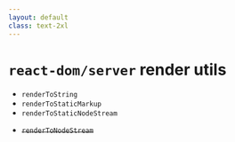 ```yaml
---
layout: default
class: text-2xl
---
```


# **`react-dom/server`** render utils

- `renderToString`
- `renderToStaticMarkup`
- `renderToStaticNodeStream`
<!-- 
- `renderToPipeableStream`
- `renderToReadableStream`
-->

- ~~`renderToNodeStream`~~